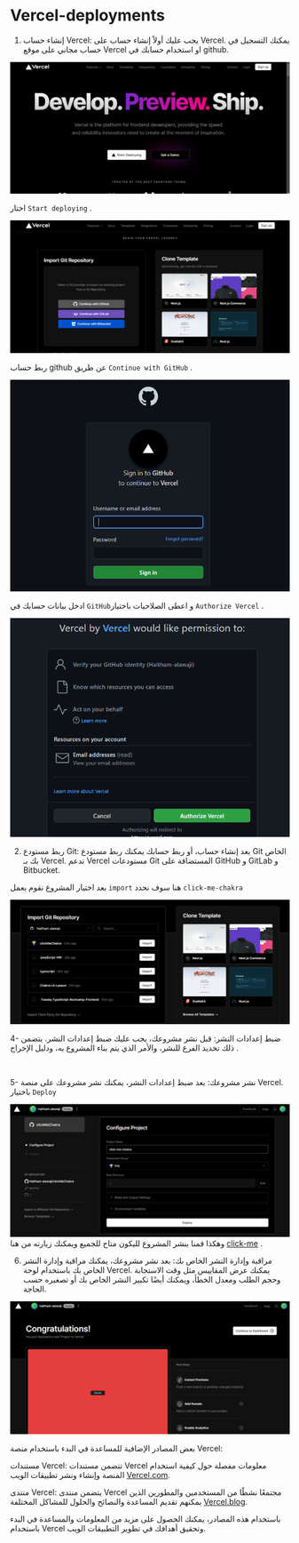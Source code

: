 # Vercel-deployments


1. إنشاء حساب Vercel: يجب عليك أولاً إنشاء حساب على Vercel. يمكنك التسجيل في حساب مجاني على موقع Vercel او استخدام حسابك في github.   

![img-1](img/1.png)   

اختار `Start deploying` .   

![img-2](img/2.png)   

ربط حساب github  عن طريق `Continue with GitHub` .   

![img-3](img/3.png)   

ادخل بيانات حسابك في `GitHub`و اعطى الصلاحيات باختيار `Authorize Vercel`  .   

![img-4](img/4.png)   


2. ربط مستودع Git: بعد إنشاء حساب، أو ربط حسابك  يمكنك ربط مستودع Git الخاص بك بـ Vercel. تدعم Vercel مستودعات Git المستضافة على GitHub و GitLab و Bitbucket.


 بعد اختيار المشروع نقوم بعمل   `import` هنا سوف نحدد `click-me-chakra`

![img-5](img/5.png)   


  
  
4- ضبط إعدادات النشر: قبل نشر مشروعك، يجب عليك ضبط إعدادات النشر. يتضمن ذلك تحديد الفرع للنشر، والأمر الذي يتم بناء المشروع به، ودليل الإخراج .      

   <br/>
   
5- نشر مشروعك: بعد ضبط إعدادات النشر، يمكنك نشر مشروعك على منصة Vercel. باختيار `Deploy`   

![img-6](img/6.png)   
وهكذا قمنا بنشر المشروع لليكون متاح للجميع ويمكنك زيارته من هنا   [click-me](https://click-me-chakra.vercel.app/) .   


6. مراقبة وإدارة النشر الخاص بك: بعد نشر مشروعك، يمكنك مراقبة وإدارة النشر الخاص بك باستخدام لوحة Vercel. يمكنك عرض المقاييس مثل وقت الاستجابة وحجم الطلب ومعدل الخطأ، ويمكنك أيضًا تكبير النشر الخاص بك أو تصغيره حسب الحاجة.   

![img-7](img/7.png)   


بعض المصادر الإضافية للمساعدة في البدء باستخدام منصة Vercel:   


مستندات Vercel: تتضمن مستندات Vercel معلومات مفصلة حول كيفية استخدام المنصة وإنشاء ونشر تطبيقات الويب [Vercel.com](https://vercel.com/docs/concepts/get-started).    


منتدى Vercel: يتضمن منتدى Vercel مجتمعًا نشطًا من المستخدمين والمطورين الذين يمكنهم تقديم المساعدة والنصائح والحلول للمشاكل المختلفة [Vercel.blog](https://vercel.com/blog).   


باستخدام هذه المصادر، يمكنك الحصول على مزيد من المعلومات والمساعدة في البدء باستخدام Vercel وتحقيق أهدافك في تطوير التطبيقات الويب.   




